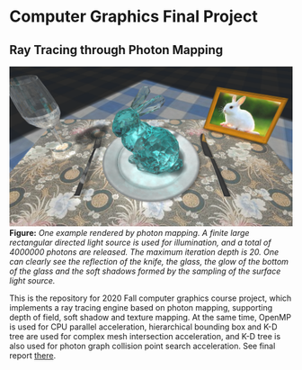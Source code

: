 # Computer Graphics Final Project
## Ray Tracing through Photon Mapping

![image](./Final/set_1600x900.png)
**Figure:** *One example rendered by photon mapping. A finite large rectangular directed light source is used for illumination, and a total of 4000000 photons are released. The maximum iteration depth is 20. One can clearly see the reflection of the knife, the glass, the glow of the bottom of the glass and the soft shadows formed by the sampling of the surface light source.*

This is the repository for 2020 Fall computer graphics course project, which implements a ray tracing engine based on photon mapping, supporting depth of field, soft shadow and texture mapping. At the same time, OpenMP is used for CPU parallel acceleration, hierarchical bounding box and K-D tree are used for complex mesh intersection acceleration, and K-D tree is also used for photon graph collision point search acceleration. See final report [there](./Final/FinalReport.pdf).
